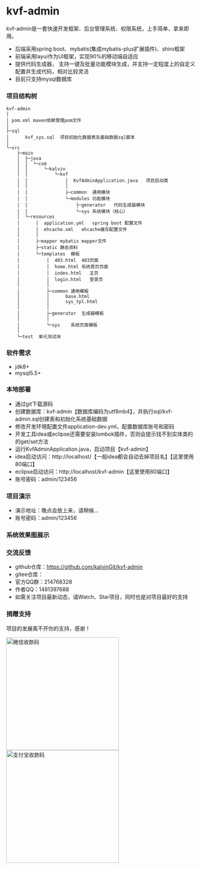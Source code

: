 # kvf-admin
kvf-admin是一套快速开发框架、后台管理系统、权限系统，上手简单，拿来即用。
* 后端采用spring boot、mybatis(集成mybatis-plus扩展插件)、shiro框架
* 前端采用layui作为UI框架，实现90%的移动端自适应
* 提供代码生成器， 支持一键及批量功能模块生成，并支持一定程度上的自定义配置并生成代码，相对比较灵活
* 目前只支持mysql数据库

### 项目结构树
````
kvf-admin
│
│ pom.xml maven依赖管理pom文件
│  
├─sql
│      kvf_sys.sql  项目初始化数据表及基础数据sql脚本
│      
└─src
    ├─main
    │  ├─java
    │  │  └─com
    │  │      └─kalvin
    │  │          └─kvf
    │  │              │  KvfAdminApplication.java   项目启动类
    │  │              │  
    │  │              ├─common  通用模块
    │  │              └─modules 功能模块
    │  │                  ├─generator   代码生成器模块
    │  │                  └─sys 系统模块（核心）
    │  └─resources
    │      │  application.yml   spring boot 配置文件
    │      │  ehcache.xml   ehcache缓存配置文件
    │      │  
    │      ├─mapper mybatis mapper文件
    │      ├─static 静态资料
    │      └─templates  模板
    │          │  403.html  403页面
    │          │  home.html 系统首页页面
    │          │  index.html   主页
    │          │  login.html   登录页
    │          │  
    │          ├─common 通用模板
    │          │      base.html
    │          │      sys_tpl.html
    │          │      
    │          ├─generator  生成器模板
    │          │          
    │          └─sys    系统页面模板
    │                  
    └─test  单元测试块

````

### 软件需求
* jdk8+
* mysql5.5+

### 本地部署
* 通过git下载源码
* 创建数据库：kvf-admin【数据库编码为utf8mb4】，并执行sql/kvf-admin.sql创建表和初始化系统基础数据
* 修改开发环境配置文件application-dev.yml，配置数据库账号和密码
* 开发工具idea或eclipse还需要安装lombok插件，否则会提示找不到实体类的的get/set方法
* 运行KvfAdminApplication.java，启动项目【kvf-admin】
* idea启动访问：http://localhost/【一般idea都会自动去掉项目名】【这里使用80端口】
* eclipse启动访问：http://localhost/kvf-admin【这里使用80端口】
* 账号密码：admin/123456

### 项目演示
* 演示地址：晚点会放上来，请稍候...
* 账号密码：admin/123456

### 系统效果图展示


### 交流反馈
* github仓库：https://github.com/kalvinGit/kvf-admin
* gitee仓库：
* 官方QQ群：214768328
* 作者QQ：1481397688
* 如需关注项目最新动态，请Watch、Star项目，同时也是对项目最好的支持


### 捐赠支持
项目的发展离不开你的支持，感谢！<br>

<img src="http://cloud.kalvinbg.cn/image/my_wxpay2.png" width="300" alt="微信收款码">
<img src="http://cloud.kalvinbg.cn/image/my_alipay.jpg" width="300" alt="支付宝收款码">

